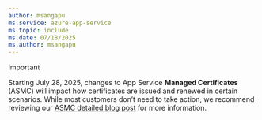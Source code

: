 ```yaml
---
author: msangapu
ms.service: azure-app-service
ms.topic: include
ms.date: 07/18/2025
ms.author: msangapu
---
```


> [!IMPORTANT]
> Starting July 28, 2025, changes to App Service **Managed Certificates** (ASMC) will impact how certificates are issued and renewed in certain scenarios. While most customers don’t need to take action, we recommend reviewing our [ASMC detailed blog post](https://go.microsoft.com/fwlink/?linkid=2328307) for more information.
>